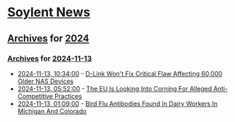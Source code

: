 # [Soylent News](../../../README.md)

## [Archives](../../index.md) for [2024](../index.md)

### [Archives](../../index.md) for [2024-11-13](index.md)

* [2024-11-13, 10:34:00](https://soylentnews.org/article.pl?sid=24/11/12/0827228&from=rss) - [D-Link Won't Fix Critical Flaw Affecting 60,000 Older NAS Devices](https://soylentnews.org/article.pl?sid=24/11/12/0827228&from=rss)
* [2024-11-13, 05:52:00](https://soylentnews.org/article.pl?sid=24/11/11/201210&from=rss) - [The EU Is Looking Into Corning For Alleged Anti-Competitive Practices](https://soylentnews.org/article.pl?sid=24/11/11/201210&from=rss)
* [2024-11-13, 01:09:00](https://soylentnews.org/article.pl?sid=24/11/11/1959246&from=rss) - [Bird Flu Antibodies Found In Dairy Workers In Michigan And Colorado](https://soylentnews.org/article.pl?sid=24/11/11/1959246&from=rss)
